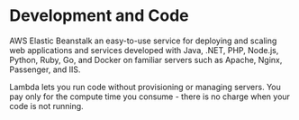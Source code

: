 # Development and Code

AWS Elastic Beanstalk
an easy-to-use service for deploying and scaling web applications and services developed with Java, .NET, PHP, Node.js, Python, Ruby, Go, and Docker on familiar servers such as Apache, Nginx, Passenger, and IIS.

Lambda
lets you run code without provisioning or managing servers. You pay only for the compute time you consume - there is no charge when your code is not running.